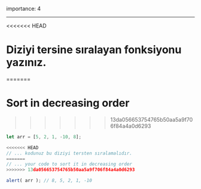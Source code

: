 importance: 4

---

<<<<<<< HEAD
# Diziyi tersine sıralayan fonksiyonu yazınız.
=======
# Sort in decreasing order
>>>>>>> 13da056653754765b50aa5a9f706f84a4a0d6293

```js
let arr = [5, 2, 1, -10, 8];

<<<<<<< HEAD
// ... kodunuz bu diziyi tersten sıralamalıdır.
=======
// ... your code to sort it in decreasing order
>>>>>>> 13da056653754765b50aa5a9f706f84a4a0d6293

alert( arr ); // 8, 5, 2, 1, -10
```

